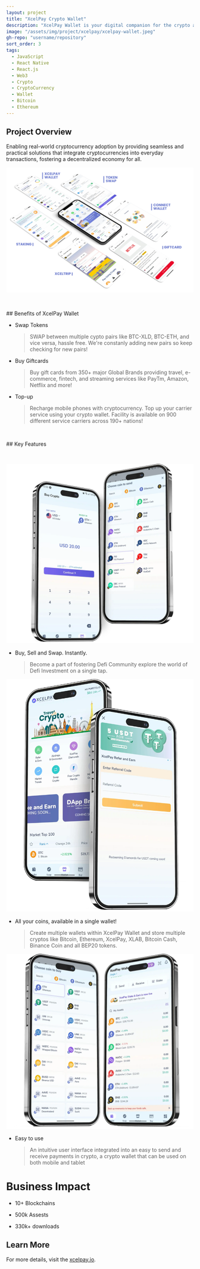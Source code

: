 ```yaml
---
layout: project
title: "XcelPay Crypto Wallet"
description: "XcelPay Wallet is your digital companion for the crypto age. The power to buy, store, swap and pay with cryptocurrencies, all at your fingertips."
image: "/assets/img/project/xcelpay/xcelpay-wallet.jpeg"
gh-repo: "username/repository"
sort_order: 3
tags:
  - JavaScript
  - React Native
  - React.js
  - Web3
  - Crypto
  - CryptoCurrency
  - Wallet
  - Bitcoin
  - Ethereum
---
```


## Project Overview

Enabling real-world cryptocurrency adoption by providing seamless and practical solutions that integrate cryptocurrencies into everyday transactions, fostering a decentralized economy for all.

![Project Image](/assets/img/project/xcelpay/xcelpay-mutii.webp)

<p>&nbsp;</p>
## Benefits of XcelPay Wallet

- Swap Tokens
  > SWAP between multiple cypto pairs like BTC-XLD, BTC-ETH, and vice versa, hassle free. We're constanly adding new pairs so keep checking for new pairs!
- Buy Giftcards
  > Buy gift cards from 350+ major Global Brands providing travel, e-commerce, fintech, and streaming services like PayTm, Amazon, Netflix and more!
- Top-up
  > Recharge mobile phones with cryptocurrency. Top up your carrier service using your crypto wallet. Facility is available on 900 different service carriers across 190+ nations!

<p>&nbsp;</p>
## Key Features
<p>&nbsp;</p>

![Project Image](/assets/img/project/xcelpay/wallet_one.webp)

- Buy, Sell and Swap. Instantly.
  > Become a part of fostering Defi Community explore
the world of Defi Investment on a single tap.


![Project Image](/assets/img/project/xcelpay/wallet_two.webp)

- All your coins, available in a single wallet!
  > Create multiple wallets within XcelPay Wallet and store multiple cryptos like Bitcoin, Ethereum, XcelPay, XLAB, Bitcoin Cash, Binance Coin and all BEP20 tokens.

![Project Image](/assets/img/project/xcelpay/wallet_three.webp)
- Easy to use
  > An intuitive user interface integrated into an easy to send and receive payments in crypto, a crypto wallet that can be used on both mobile and tablet


# Business Impact
- 10+ Blockchains

- 500k Assests

- 330k+ downloads


## Learn More

For more details, visit the [xcelpay.io](https://xcelpay.io).
